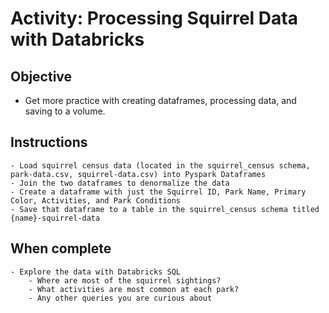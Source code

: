 # Activity: Processing Squirrel Data with Databricks

## Objective

- Get more practice with creating dataframes, processing data, and saving to a volume. 

## Instructions

    - Load squirrel census data (located in the squirrel_census schema, park-data.csv, squirrel-data.csv) into Pyspark Dataframes
    - Join the two dataframes to denormalize the data
    - Create a dataframe with just the Squirrel ID, Park Name, Primary Color, Activities, and Park Conditions
    - Save that dataframe to a table in the squirrel_census schema titled {name}-squirrel-data

## When complete

    - Explore the data with Databricks SQL
        - Where are most of the squirrel sightings?
        - What activities are most common at each park?
        - Any other queries you are curious about

    